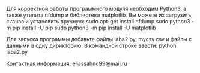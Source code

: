 Для корректной работы программного модуля необходим Python3, а также утилита nfdump и библиотека matplotlib. Вы можете их загрузить, скачав и установить вручную:
sudo apt-get install nfdump sudo python3 -m pip install -U pip sudo python3 -m pip install -U matplotlib

Для запуска программы добавьте файлы laba2.py,  mycsv.csv и файлы с данными в одну дирикторию.
В командной строке ввести: python laba2.py

Контактная информация: eliassahno99@mail.ru
